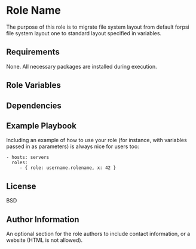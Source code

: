 # Role Name

The purpose of this role is to migrate file system layout from default forpsi file system layout one to standard layout specified in variables.

## Requirements

None. All necessary packages are installed during execution.
## Role Variables

## Dependencies


## Example Playbook

Including an example of how to use your role (for instance, with variables passed in as parameters) is always nice for users too:

    - hosts: servers
      roles:
         - { role: username.rolename, x: 42 }

## License

BSD

## Author Information

An optional section for the role authors to include contact information, or a website (HTML is not allowed).
